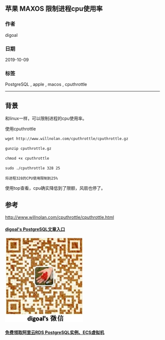 ## 苹果 MAXOS 限制进程cpu使用率  
                    
### 作者                    
digoal                    
                    
### 日期                    
2019-10-09                    
                    
### 标签                    
PostgreSQL , apple , macos , cputhrottle        
                    
----                    
                    
## 背景       
和linux一样，可以限制进程的cpu使用率。    
  
使用cputhrottle   
  
```  
wget http://www.willnolan.com/cputhrottle/cputhrottle.gz  
  
gunzip cputhrottle.gz  
  
chmod +x cputhrottle  
  
sudo ./cputhrottle 328 25  
  
将进程328的CPU使用限制到25%  
```  
  
使用top查看，cpu确实降低到了限额，风扇也停了。   
  
  
## 参考  
http://www.willnolan.com/cputhrottle/cputhrottle.html  
  
   
  
  
  
#### [digoal's PostgreSQL文章入口](https://github.com/digoal/blog/blob/master/README.md "22709685feb7cab07d30f30387f0a9ae")
  
  
![digoal's weixin](../pic/digoal_weixin.jpg "f7ad92eeba24523fd47a6e1a0e691b59")
  
  
  
  
#### [免费领取阿里云RDS PostgreSQL实例、ECS虚拟机](https://www.aliyun.com/database/postgresqlactivity "57258f76c37864c6e6d23383d05714ea")
  
